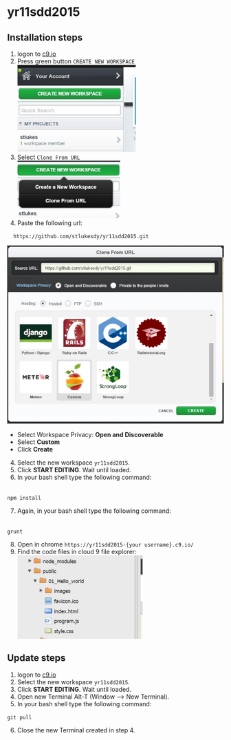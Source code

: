 # yr11sdd2015

## Installation steps

1. logon to <a href="https://c9.io" target="_blank">c9.io</a>
2. Press green button `CREATE NEW WORKSPACE`<br />
![Create new workspce](public/images/001.jpeg)
3. Select `Clone From URL`<br />
  ![Create new workspce](public/images/002.jpeg)<br />
4. Paste the following url: 
```
  https://github.com/stlukesdy/yr11sdd2015.git
```
![Create new workspce](public/images/003.jpeg)<br />

  - Select Workspace Privacy: **Open and Discoverable**<br />
  - Select **Custom**<br />
  - Click **Create**<br />

4. Select the new workspace `yr11sdd2015`.
5. Click **START EDITING**. Wait until loaded.
6. In your bash shell type the following command:<br /><br />
```
npm install
```
7. Again, in your bash shell type the following command:<br /><br />
```
grunt
```

8. Open in chrome `https://yr11sdd2015-{your username}.c9.io/`
9. Find the code files in cloud 9 file explorer:<br />
![Create new workspce](public/images/004.jpeg)


## Update steps


1. logon to <a href="https://c9.io" target="_blank">c9.io</a>
2. Select the new workspace `yr11sdd2015`.
3. Click **START EDITING**. Wait until loaded.
4. Open new Terminal Alt-T (Window --> New Terminal).
5. In your bash shell type the following command:
```
git pull
```
6. Close the new Terminal created in step 4.
